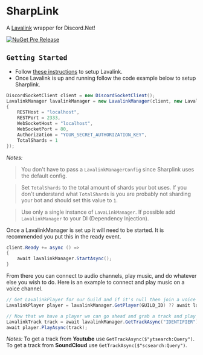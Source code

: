 # SharpLink
A [Lavalink](https://github.com/Frederikam/Lavalink) wrapper for Discord.Net!

[![NuGet Pre Release](https://img.shields.io/nuget/vpre/SharpLink.svg?style=flat-square)](https://www.nuget.org/packages/SharpLink/)

## `Getting Started`

- Follow [these instructions](https://github.com/Frederikam/Lavalink#server-configuration) to setup Lavalink.
- Once Lavalink is up and running follow the code example below to setup Sharplink.

```cs
DiscordSocketClient client = new DiscordSocketClient();
LavalinkManager lavalinkManager = new LavalinkManager(client, new LavalinkManagerConfig
{
    RESTHost = "localhost",
    RESTPort = 2333,
    WebSocketHost = "localhost",
    WebSocketPort = 80,
    Authorization = "YOUR_SECRET_AUTHORIZATION_KEY",
    TotalShards = 1 
});
```
*Notes:* 
> You don't have to pass a `LavalinkManagerConfig` since Sharplink uses the default config.

> Set `TotalShards` to the total amount of shards your bot uses. If you don't understand what `TotalShards` is you are probably not sharding your bot and should set this value to `1`.

> Use only a single instance of `LavaLinkManager`. If possible add `LavalinkManager` to your DI (Dependency Injection).

Once a LavalinkManager is set up it will need to be started. It is recommended you put this in the ready event.

```csharp
client.Ready += async () =>
{
    await lavalinkManager.StartAsync();
}
```

From there you can connect to audio channels, play music, and do whatever else you wish to do. Here is an example to connect and play music on a voice channel.

```cs
// Get LavalinkPlayer for our Guild and if it's null then join a voice channel.
LavalinkPlayer player = lavalinkManager.GetPlayer(GUILD_ID) ?? await lavalinkManager.JoinAsync(VOICE_CHANNEL);

// Now that we have a player we can go ahead and grab a track and play it
LavalinkTrack track = await lavalinkManager.GetTrackAsync("IDENTIFIER");
await player.PlayAsync(track);
```

*Notes:* To get a track from **Youtube** use `GetTrackAsync($"ytsearch:Query")`. To get a track from **SoundCloud** use `GetTrackAsync($"scsearch:Query")`.
